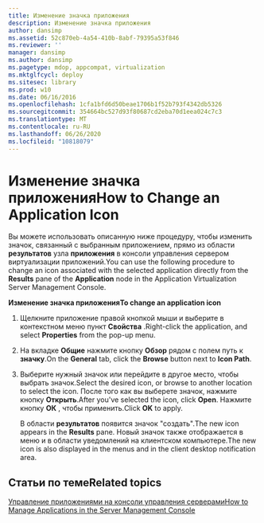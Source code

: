 ```yaml
---
title: Изменение значка приложения
description: Изменение значка приложения
author: dansimp
ms.assetid: 52c870eb-4a54-410b-8abf-79395a53f846
ms.reviewer: ''
manager: dansimp
ms.author: dansimp
ms.pagetype: mdop, appcompat, virtualization
ms.mktglfcycl: deploy
ms.sitesec: library
ms.prod: w10
ms.date: 06/16/2016
ms.openlocfilehash: 1cfa1bfd6d50beae1706b1f52b793f4342db5326
ms.sourcegitcommit: 354664bc527d93f80687cd2eba70d1eea024c7c3
ms.translationtype: MT
ms.contentlocale: ru-RU
ms.lasthandoff: 06/26/2020
ms.locfileid: "10818079"
---
```

# <span data-ttu-id="9fa1e-103">Изменение значка приложения</span><span class="sxs-lookup"><span data-stu-id="9fa1e-103">How to Change an Application Icon</span></span>


<span data-ttu-id="9fa1e-104">Вы можете использовать описанную ниже процедуру, чтобы изменить значок, связанный с выбранным приложением, прямо из области **результатов** узла **приложения** в консоли управления сервером виртуализации приложений.</span><span class="sxs-lookup"><span data-stu-id="9fa1e-104">You can use the following procedure to change an icon associated with the selected application directly from the **Results** pane of the **Application** node in the Application Virtualization Server Management Console.</span></span>

**<span data-ttu-id="9fa1e-105">Изменение значка приложения</span><span class="sxs-lookup"><span data-stu-id="9fa1e-105">To change an application icon</span></span>**

1.  <span data-ttu-id="9fa1e-106">Щелкните приложение правой кнопкой мыши и выберите в контекстном меню пункт **Свойства** .</span><span class="sxs-lookup"><span data-stu-id="9fa1e-106">Right-click the application, and select **Properties** from the pop-up menu.</span></span>

2.  <span data-ttu-id="9fa1e-107">На вкладке **Общие** нажмите кнопку **Обзор** рядом с полем путь к **значку**.</span><span class="sxs-lookup"><span data-stu-id="9fa1e-107">On the **General** tab, click the **Browse** button next to **Icon Path**.</span></span>

3.  <span data-ttu-id="9fa1e-108">Выберите нужный значок или перейдите в другое место, чтобы выбрать значок.</span><span class="sxs-lookup"><span data-stu-id="9fa1e-108">Select the desired icon, or browse to another location to select the icon.</span></span> <span data-ttu-id="9fa1e-109">После того как вы выберете значок, нажмите кнопку **Открыть**.</span><span class="sxs-lookup"><span data-stu-id="9fa1e-109">After you've selected the icon, click **Open**.</span></span> <span data-ttu-id="9fa1e-110">Нажмите кнопку **ОК** , чтобы применить.</span><span class="sxs-lookup"><span data-stu-id="9fa1e-110">Click **OK** to apply.</span></span>

    <span data-ttu-id="9fa1e-111">В области **результатов** появится значок "создать".</span><span class="sxs-lookup"><span data-stu-id="9fa1e-111">The new icon appears in the **Results** pane.</span></span> <span data-ttu-id="9fa1e-112">Новый значок также отображается в меню и в области уведомлений на клиентском компьютере.</span><span class="sxs-lookup"><span data-stu-id="9fa1e-112">The new icon is also displayed in the menus and in the client desktop notification area.</span></span>

## <span data-ttu-id="9fa1e-113">Статьи по теме</span><span class="sxs-lookup"><span data-stu-id="9fa1e-113">Related topics</span></span>


[<span data-ttu-id="9fa1e-114">Управление приложениями на консоли управления серверами</span><span class="sxs-lookup"><span data-stu-id="9fa1e-114">How to Manage Applications in the Server Management Console</span></span>](how-to-manage-applications-in-the-server-management-console.md)

 

 





